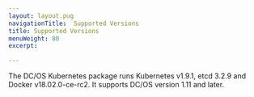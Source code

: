 ```yaml
---
layout: layout.pug
navigationTitle:  Supported Versions
title: Supported Versions
menuWeight: 80
excerpt:

---
```


<!-- This source repo for this topic is https://github.com/mesosphere/dcos-kubernetes -->


The DC/OS Kubernetes package runs Kubernetes v1.9.1, etcd 3.2.9 and Docker v18.02.0-ce-rc2.
It supports DC/OS version 1.11 and later.
